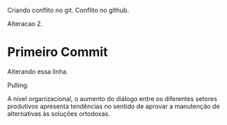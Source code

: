 Criando conflito no git.
Conflito no github.

Alteracao 2.

# Primeiro Commit
Alterando essa linha.

Pulling.

A nível organizacional, o aumento do diálogo entre os diferentes setores produtivos apresenta tendências no sentido de aprovar a manutenção de alternativas às soluções ortodoxas.
